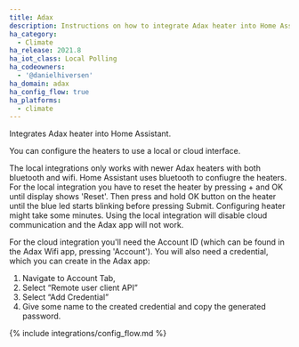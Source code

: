 ```yaml
---
title: Adax
description: Instructions on how to integrate Adax heater into Home Assistant.
ha_category:
  - Climate
ha_release: 2021.8
ha_iot_class: Local Polling
ha_codeowners:
  - '@danielhiversen'
ha_domain: adax
ha_config_flow: true
ha_platforms:
  - climate
---
```


Integrates Adax heater into Home Assistant.

You can configure the heaters to use a local or cloud interface.

The local integrations only works with newer Adax heaters with both bluetooth and wifi. Home Assistant uses bluetooth to confiugre the heaters. For the local integration you have to reset the heater by pressing + and OK until display shows 'Reset'. Then press and hold OK button on the heater until the blue led starts blinking before pressing Submit. Configuring heater might take some minutes. Using the local integration will disable cloud communication and the Adax app will not work.

For the cloud integration you'll need the Account ID (which can be found in the Adax Wifi app, pressing 'Account'). You will also need a credential, which you can create in the Adax app:

1. Navigate to Account Tab,
2. Select “Remote user client API”
3. Select “Add Credential”
4. Give some name to the created credential and copy the generated password.

{% include integrations/config_flow.md %}
